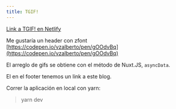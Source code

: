 ```yaml
---
title: TGIF!
---
```


[Link a TGIF! en Netlify](https://loving-beaver-048871.netlify.com/)

Me gustaría un header con zfont [https://codepen.io/vzalberto/pen/gOOdvBq](https://codepen.io/vzalberto/pen/gOOdvBq)

El arreglo de gifs se obtiene con el método de Nuxt.JS, ```asyncData```.

El en el footer tenemos un link a este blog.

Correr la aplicación en local con yarn:

> yarn dev